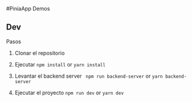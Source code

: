 #PiniaApp Demos

## Dev
Pasos

1. Clonar el repositorio

2. Ejecutar 
    ```npm install``` or ```yarn install```

3. Levantar el backend server
    ``` npm run backend-server```
    or
    ```yarn backend-server```

4. Ejecutar el proyecto
    ```npm run dev``` or ```yarn dev```